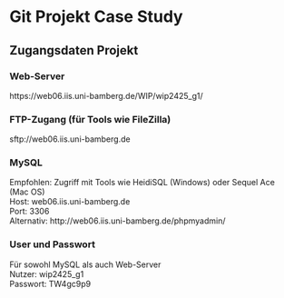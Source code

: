 <h1>Git Projekt Case Study</h1>

<h2>Zugangsdaten Projekt</h2>

<h3>Web-Server</h3>
https://web06.iis.uni-bamberg.de/WIP/wip2425_g1/

<h3>FTP-Zugang (für Tools wie FileZilla)</h3>
sftp://web06.iis.uni-bamberg.de

<h3>MySQL</h3>
Empfohlen: Zugriff mit Tools wie HeidiSQL (Windows) oder Sequel Ace (Mac OS)<br>
Host: web06.iis.uni-bamberg.de<br>
Port: 3306<br>
Alternativ: http://web06.iis.uni-bamberg.de/phpmyadmin/

<h3>User und Passwort</h3>
Für sowohl MySQL als auch Web-Server <br>
Nutzer: wip2425_g1 <br>
Passwort: TW4gc9p9<br>

